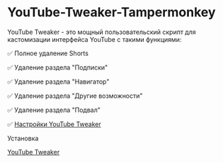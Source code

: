 # YouTube-Tweaker-Tampermonkey
YouTube Tweaker - это мощный пользовательский скрипт для кастомизации интерфейса YouTube с такими функциями:

✅ Полное удаление Shorts 

✅ Удаление раздела "Подписки"

✅ Удаление раздела "Навигатор"

✅ Удаление раздела "Другие возможности"

✅ Удаление раздела "Подвал"

✅ <a href="https://www.youtube.com/account_playback" rel="nofollow">Настройки YouTube Tweaker</a>

Установка 

<a href="https://raw.githubusercontent.com/saneclacibos19/YouTube-Tweaker-Tampermonkey/refs/heads/main/YouTube%20Tweaker.js" rel="nofollow">YouTube Tweaker</a>
